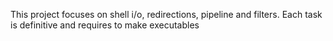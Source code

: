 This project focuses on shell i/o, redirections, pipeline and filters. Each task is definitive and requires to make executables
